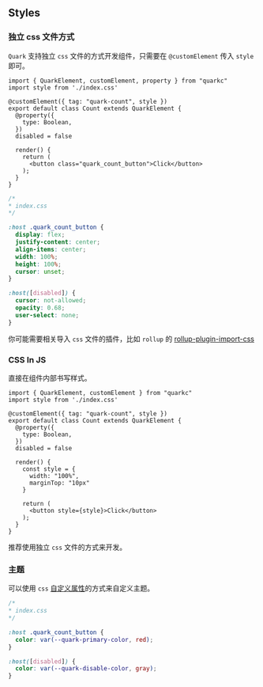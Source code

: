 ## Styles

### 独立 css 文件方式
`Quark` 支持独立 `css` 文件的方式开发组件，只需要在 `@customElement` 传入 `style` 即可。

```tsx
import { QuarkElement, customElement, property } from "quarkc"
import style from './index.css'

@customElement({ tag: "quark-count", style })
export default class Count extends QuarkElement {
  @property({
    type: Boolean,
  })
  disabled = false

  render() {
    return (
      <button class="quark_count_button">Click</button>
    );
  }
}
```

```css
/*
* index.css
*/

:host .quark_count_button {
  display: flex;
  justify-content: center;
  align-items: center;
  width: 100%;
  height: 100%;
  cursor: unset;
}

:host([disabled]) {
  cursor: not-allowed;
  opacity: 0.68;
  user-select: none;
}
```

你可能需要相关导入 `css` 文件的插件，比如 `rollup` 的 [rollup-plugin-import-css](https://www.npmjs.com/package/rollup-plugin-import-css)

### CSS In JS

直接在组件内部书写样式。

```tsx
import { QuarkElement, customElement } from "quarkc"
import style from './index.css'

@customElement({ tag: "quark-count", style })
export default class Count extends QuarkElement {
  @property({
    type: Boolean,
  })
  disabled = false

  render() {
    const style = {
      width: "100%",
      marginTop: "10px"
    }

    return (
      <button style={style}>Click</button>
    );
  }
}
```

推荐使用独立 `css` 文件的方式来开发。

### 主题
可以使用 `css` [自定义属性](https://developer.mozilla.org/en-US/docs/Web/CSS/--*)的方式来自定义主题。
```css
/*
* index.css
*/

:host .quark_count_button {
  color: var(--quark-primary-color, red);
}

:host([disabled]) {
  color: var(--quark-disable-color, gray);
}
```